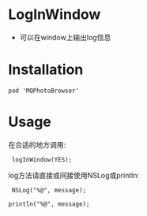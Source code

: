 # LogInWindow
- 可以在window上输出log信息

# Installation
    pod 'MQPhotoBrowser'

# Usage
 在合适的地方调用: 
 
 
`` logInWindow(YES);``


 log方法请直接或间接使用NSLog或println:
 

`` NSLog("%@", message);``


``println("%@", message); ``
